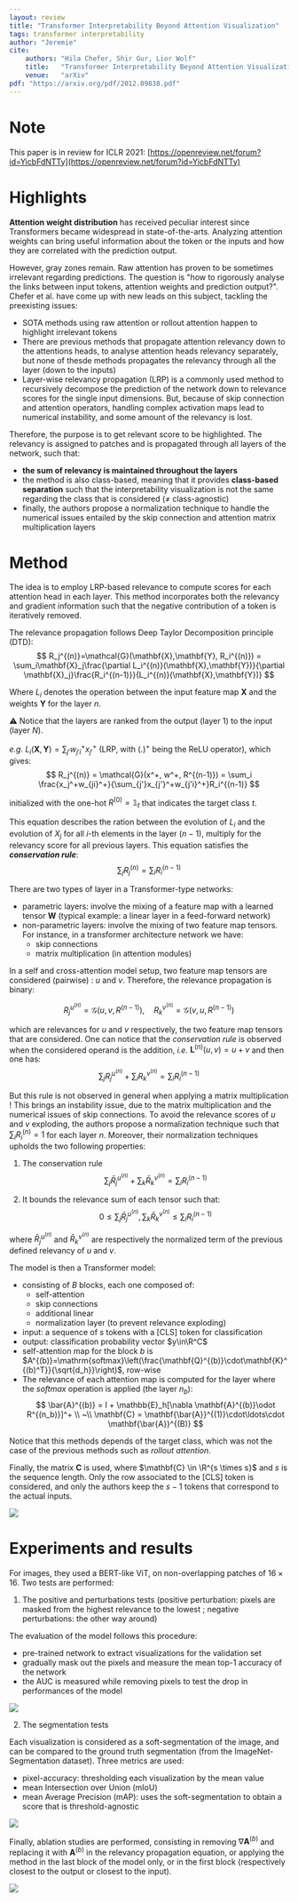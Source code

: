 ```yaml
---
layout: review
title: "Transformer Interpretability Beyond Attention Visualization"
tags: transformer interpretability
author: "Jeremie"
cite:
    authors: "Hila Chefer, Shir Gur, Lior Wolf"
    title:   "Transformer Interpretability Beyond Attention Visualization"
    venue:   "arXiv"
pdf: "https://arxiv.org/pdf/2012.09838.pdf"
---
```



# Note

This paper is in review for ICLR 2021: [https://openreview.net/forum?id=YicbFdNTTy](https://openreview.net/forum?id=YicbFdNTTy)

# Highlights

**Attention weight distribution** has received peculiar interest since Transformers became widespread in state-of-the-arts. Analyzing attention weights can bring useful information about the token or the inputs and how they are correlated with the prediction output.

However, gray zones remain. Raw attention has proven to be sometimes irrelevant regarding predictions. The question is "how to rigorously analyse the links between input tokens, attention weights and prediction output?". Chefer et al. have come up with new leads on this subject, tackling the preexisting issues:

 - SOTA methods using raw attention or rollout attention happen to highlight irrelevant tokens
 - There are previous methods that propagate attention relevancy down to the attentions heads, to analyse attention heads relevancy separately, but none of thesde methods propagates the relevancy through all the layer (down to the inputs)
 - Layer-wise relevancy propagation (LRP) is a commonly used method to recursively decompose the prediction of the network down to relevance scores for the single input dimensions. But, because of skip connection and attention operators, handling complex activation maps lead to numerical instability, and some amount of the relevancy is lost. 

Therefore, the purpose is to get relevant score to be highlighted. The relevancy is assigned to patches and is propagated through all layers of the network, such that: 

 - **the sum of relevancy is maintained throughout the layers** 
 - the method is also class-based, meaning that it provides **class-based separation** such that the interpretability visualization is not the same regarding the class that is considered (≠ class-agnostic)
 - finally, the authors propose a normalization technique to handle the numerical issues entailed by the skip connection and attention matrix multiplication layers


# Method

The idea is to employ LRP-based relevance to compute scores for each attention head in each layer. This method incorporates both the relevancy and gradient information such that the negative contribution of a token is iteratively removed.

The relevance propagation follows Deep Taylor Decomposition principle (DTD):
$$
R_j^{(n)}=\mathcal{G}(\mathbf{X},\mathbf{Y}, R_i^{(n)}) = \sum_i\mathbf{X}_j\frac{\partial L_i^{(n)}(\mathbf{X},\mathbf{Y})}{\partial \mathbf{X}_j}\frac{R_i^{(n-1)}}{L_i^{(n)}(\mathbf{X},\mathbf{Y})}
$$

Where $L_i$ denotes the operation between the input feature map $\mathbf{X}$ and the weights $\mathbf{Y}$ for the layer $n$. 

⚠️ Notice that the layers are ranked from the output (layer $1$) to the input (layer $N$). 

*e.g.* $L_i(\mathbf{X},\mathbf{Y}) = \sum_{j'}w_{j'i}^+x_{j'}^+$ (LRP, with $(.)^+$ being the ReLU operator), which gives:
$$
R_j^{(n)} = \mathcal{G}(x^+, w^+, R^{(n-1)}) =  \sum_i \frac{x_j^+w_{ji}^+}{\sum_{j'}x_{j'}^+w_{j'i}^+}R_i^{(n-1)}
$$
 
 initialized with the one-hot $R^{(0)}=\mathbb{1}_t$ that indicates the target class $t$.
  
This equation describes the ration between the evolution of $L_i$ and the evolution of $X_j$ for all $i$-th elements in the layer $(n-1)$, multiply for the relevancy score for all previous layers. This equation satisfies the ***conservation rule***:
$$
\sum_j R_j^{(n)} = \sum_i R_i^{(n-1)}
$$

There are two types of layer in a Transformer-type networks:

 - parametric layers: involve the mixing of a feature map with a learned tensor $\mathbf{W}$ (typical example: a linear layer in a feed-forward network)
 - non-parametric layers: involve the mixing of two feature map tensors. For instance, in a transformer architecture network we have:
	 - skip connections
	 - matrix multiplication (in attention modules)

In a self and cross-attention model setup, two feature map tensors are considered (pairwise) : $u$ and $v$. Therefore, the relevance propagation is binary:

$$
R_j^{u^{(n)}}=\mathcal{G}(u,v,R^{(n-1)}), \quad R_k^{v^{(n)}}=\mathcal{G}(v,u,R^{(n-1)})
$$

which are relevances for $u$ and $v$ respectively, the two feature map tensors that are considered.
One can notice that the *conservation rule* is observed when the considered operand is the addition, *i.e.* $\mathbf{L}^{(n)}(u,v) = u + v$ and then one has:
$$
\sum_j R_j^{u^{(n)}} + \sum_i R_k^{v^{(n)}} = \sum_i R_i^{(n-1)} 
$$

But this rule is not observed in general when applying a matrix multiplication !
This brings an instability issue, due to the matrix multiplication and the numerical issues of skip connections. To avoid the relevance scores of $u$ and $v$ exploding, the authors propose a normalization technique such that $\sum_i R_i^{(n)} = 1$ for each layer $n$. Moreover, their normalization techniques upholds the two following properties:

 1. The conservation rule
    $$
    \sum_j \bar{R}_j^{u^{(n)}} + \sum_k \bar{R}_k^{v^{(n)}} = \sum_i R_i^{(n-1)}
    $$
 
 2. It bounds the relevance sum of each tensor such that:
    $$
    0 \leq  \sum_j \bar{R}_j^{u^{(n)}},  \sum_k \bar{R}_k^{v^{(n)}}  \leq  \sum_i R_i^{(n-1)}
    $$

where $\bar{R}_j^{u^{(n)}}$ and $\bar{R}_k^{v^{(n)}}$ are respectively the normalized term of the previous defined relevancy of $u$ and $v$.

The model is then a Transformer model:

 - consisting of $B$ blocks, each one composed of:
	 - self-attention
	 - skip connections
	 - additional linear
	 - normalization layer (to prevent relevance exploding)
 - input: a sequence of $s$ tokens with a [CLS] token for classification
 - output: classification probability vector $y\in\R^C$
 - self-attention map for the block $b$ is $A^{(b)}=\mathrm{softmax}\left(\frac{\mathbf{Q}^{(b)}\cdot\mathbf{K}^{(b)^T}}{\sqrt{d_h}}\right)$, row-wise
 - The relevance of each attention map is computed for the layer where the *softmax* operation is applied (the layer $n_b$):
    $$
    \bar{A}^{(b)} = I + \mathbb{E}_h[\nabla \mathbf{A}^{(b)}\odot R^{(n_b)}]^+ \\
    ~\\
    \mathbf{C} = \mathbf{\bar{A}}^{(1)}\cdot\ldots\cdot \mathbf{\bar{A}}^{(B)}
    $$

Notice that this methods depends of the target class, which was not the case of the previous methods such as *rollout attention*.

Finally, the matrix $\mathbf{C}$ is used, where $\mathbf{C} \in \R^{s \times s}$ and $s$ is the sequence length. Only the row associated to the [CLS] token is considered, and only the authors keep the $s-1$ tokens that correspond to the actual inputs. 

![](/collections/images/lrp_method.jpg)

# Experiments and results 

For images, they used a BERT-like ViT, on non-overlapping patches of $16\times 16$.
Two tests are performed:

1. The positive and perturbations tests (positive perturbation: pixels are masked from the highest relevance to the lowest ; negative perturbations: the other way around)

The evaluation of the model follows this procedure:

 - pre-trained network to extract visualizations for the validation set
 - gradually mask out the pixels and measure the mean top-1 accuracy of the network 
 - the AUC is measured while removing pixels to test the drop in performances of the model

![](/collections/images/results_relevancy.jpg)

2. The segmentation tests

Each visualization is considered as a soft-segmentation of the image, and can be compared to the ground truth segmentation (from the ImageNet-Segmentation dataset). 
Three metrics are used:

 - pixel-accuracy: thresholding each visualization by the mean value
 - mean Intersection over Union (mIoU)
 - mean Average Precision (mAP): uses the soft-segmentation to obtain a score that is threshold-agnostic

![](/collections/images/tab_results_relevancy.jpg)

Finally, ablation studies are performed, consisting in removing $\nabla \mathbf{A}^{(b)}$ and replacing it with $\mathbf{A}^{(b)}$ in the relevancy propagation equation, or applying the method in the last block of the model only, or in the first block (respectively closest to the output or closest to the input).

![](/collections/images/ablation_studies.jpg)